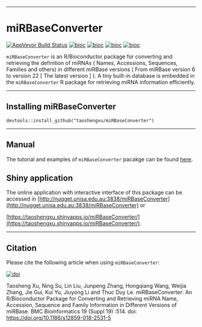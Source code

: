 -----------------------------------------------------------

# miRBaseConverter
[![AppVeyor Build Status](https://ci.appveyor.com/api/projects/status/github/taoshengxu/miRBaseConverter?branch=master&svg=true)](https://ci.appveyor.com/project/taoshengxu/miRBaseConverter)
[![bioc](http://www.bioconductor.org/shields/downloads/miRBaseConverter.svg)](http://bioconductor.org/packages/stats/bioc/miRBaseConverter.html)
[![bioc](http://www.bioconductor.org/shields/years-in-bioc/miRBaseConverter.svg)](http://bioconductor.org/packages/miRBaseConverter/)
[![bioc](http://bioconductor.org/shields/availability/3.6/miRBaseConverter.svg)](http://bioconductor.org/packages/miRBaseConverter/)
[![bioc](http://www.bioconductor.org/shields/build/devel/bioc/miRBaseConverter.svg)](http://bioconductor.org/checkResults/devel/bioc-LATEST/miRBaseConverter.html)


`miRBaseConverter` is an R/Bioconductor package for converting and retrieving the definition of miRNAs ( Names, Accessions, Sequences, Families and others) in different miRBase versions ( From miRBase version 6 to version 22 [ The latest version ] ). A tiny built-in database is embedded in the `miRBaseConverter` R package for retrieving miRNA information efficiently.

------------------------------------------------------

## Installing miRBaseConverter

```{r,eval=FALSE,warning=FALSE,message=FALSE}
devtools::install_github("taoshengxu/miRBaseConverter")
```

-----------------------------------------------------------------

## Manual
The tutorial and examples of `miRBaseConverter` pacakge can be found [here](https://bioconductor.org/packages/devel/bioc/vignettes/miRBaseConverter/inst/doc/miRBaseConverter-vignette.html).

## Shiny application
The online application with interactive interface of this package can be accessed in
[http://nugget.unisa.edu.au:3838/miRBaseConverter](http://nugget.unisa.edu.au:3838/miRBaseConverter)  or 

[https://taoshengxu.shinyapps.io/miRBaseConverter/](https://taoshengxu.shinyapps.io/miRBaseConverter/).



------------------------------------------------------------------------

## Citation

Please cite the following article when using `miRBaseConverter`:

[![doi](https://img.shields.io/badge/doi.org/10.1101/407148-green.svg?style=flat)]( https://doi.org/10.1186/s12859-018-2531-5)

Taosheng Xu, Ning Su, Lin Liu, Junpeng Zhang, Hongqiang Wang, Weijia Zhang, Jie Gui, Kui Yu, Jiuyong Li and Thuc Duy Le. miRBaseConverter: An R/Bioconductor Package for Converting and Retrieving miRNA Name, Accession, Sequence and Family Information in Different Versions of miRBase. BMC Bioinformatics 19 (Suppl 19) :514.
doi: https://doi.org/10.1186/s12859-018-2531-5
